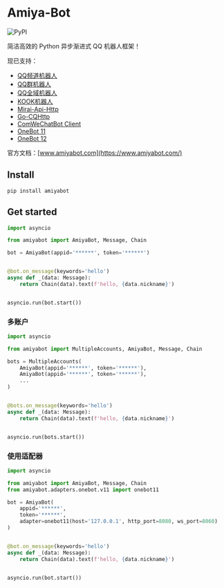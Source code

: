 # Amiya-Bot

![PyPI](https://img.shields.io/pypi/v/amiyabot)

简洁高效的 Python 异步渐进式 QQ 机器人框架！

现已支持：

- [QQ频道机器人](https://www.amiyabot.com/develop/adapters/qqChannel)
- [QQ群机器人](https://www.amiyabot.com/develop/adapters/qqGroup)
- [QQ全域机器人](https://www.amiyabot.com/develop/adapters/qqGlobal)
- [KOOK机器人](https://www.amiyabot.com/develop/adapters/kook)
- [Mirai-Api-Http](https://www.amiyabot.com/develop/adapters/mah)
- [Go-CQHttp](https://www.amiyabot.com/develop/adapters/gocq)
- [ComWeChatBot Client](https://www.amiyabot.com/develop/adapters/comwechat)
- [OneBot 11](https://www.amiyabot.com/develop/adapters/onebot11)
- [OneBot 12](https://www.amiyabot.com/develop/adapters/onebot12)

官方文档：[www.amiyabot.com](https://www.amiyabot.com/)

## Install

    pip install amiyabot

## Get started

```python
import asyncio

from amiyabot import AmiyaBot, Message, Chain

bot = AmiyaBot(appid='******', token='******')


@bot.on_message(keywords='hello')
async def _(data: Message):
    return Chain(data).text(f'hello, {data.nickname}')


asyncio.run(bot.start())
```

### 多账户

```python
import asyncio

from amiyabot import MultipleAccounts, AmiyaBot, Message, Chain

bots = MultipleAccounts(
    AmiyaBot(appid='******', token='******'),
    AmiyaBot(appid='******', token='******'),
    ...
)


@bots.on_message(keywords='hello')
async def _(data: Message):
    return Chain(data).text(f'hello, {data.nickname}')


asyncio.run(bots.start())
```

### 使用适配器

```python
import asyncio

from amiyabot import AmiyaBot, Message, Chain
from amiyabot.adapters.onebot.v11 import onebot11

bot = AmiyaBot(
    appid='******',
    token='******',
    adapter=onebot11(host='127.0.0.1', http_port=8080, ws_port=8060)
)


@bot.on_message(keywords='hello')
async def _(data: Message):
    return Chain(data).text(f'hello, {data.nickname}')


asyncio.run(bot.start())
```

